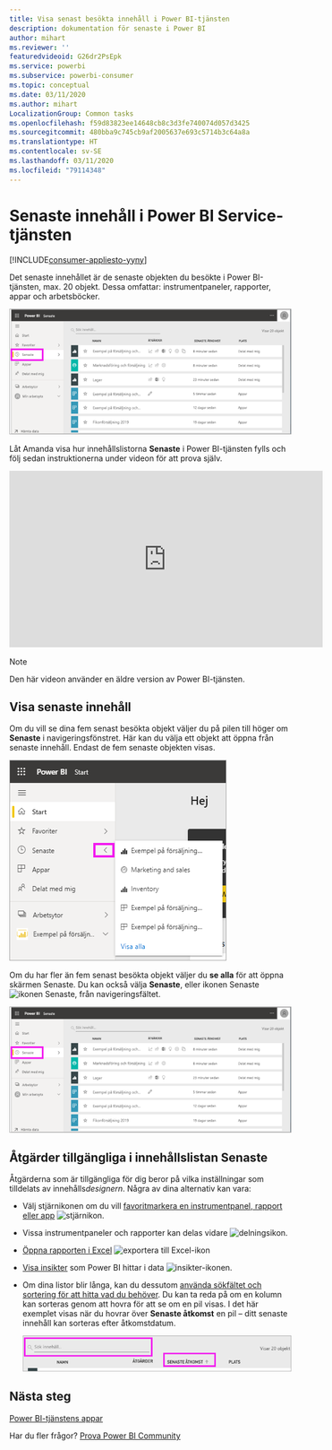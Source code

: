 ```yaml
---
title: Visa senast besökta innehåll i Power BI-tjänsten
description: dokumentation för senaste i Power BI
author: mihart
ms.reviewer: ''
featuredvideoid: G26dr2PsEpk
ms.service: powerbi
ms.subservice: powerbi-consumer
ms.topic: conceptual
ms.date: 03/11/2020
ms.author: mihart
LocalizationGroup: Common tasks
ms.openlocfilehash: f59d83823ee14648cb8c3d3fe740074d057d3425
ms.sourcegitcommit: 480bba9c745cb9af2005637e693c5714b3c64a8a
ms.translationtype: HT
ms.contentlocale: sv-SE
ms.lasthandoff: 03/11/2020
ms.locfileid: "79114348"
---
```

# <a name="recent-content-in-the-power-bi-service"></a>**Senaste** innehåll i Power BI Service-tjänsten

[!INCLUDE[consumer-appliesto-yyny](../includes/consumer-appliesto-yyny.md)]

Det senaste innehållet är de senaste objekten du besökte i Power BI-tjänsten, max. 20 objekt.  Dessa omfattar: instrumentpaneler, rapporter, appar och arbetsböcker.

![Fönstret Senaste innehåll](./media/end-user-recent/power-bi-recent.png)

Låt Amanda visa hur innehållslistorna **Senaste** i Power BI-tjänsten fylls och följ sedan instruktionerna under videon för att prova själv.

<iframe width="560" height="315" src="https://www.youtube.com/embed/G26dr2PsEpk" frameborder="0" allowfullscreen></iframe>

> [!NOTE]
> Den här videon använder en äldre version av Power BI-tjänsten.

## <a name="display-recent-content"></a>Visa senaste innehåll
Om du vill se dina fem senast besökta objekt väljer du på pilen till höger om **Senaste** i navigeringsfönstret.  Här kan du välja ett objekt att öppna från senaste innehåll. Endast de fem senaste objekten visas.

![Senaste innehåll utfällt](./media/end-user-recent/power-bi-recent-flyout.png)

Om du har fler än fem senast besökta objekt väljer du **se alla** för att öppna skärmen Senaste. Du kan också välja **Senaste**, eller ikonen Senaste ![ikonen Senaste](./media/end-user-recent/power-bi-icon.png), från navigeringsfältet.

![visa allt senaste innehåll](./media/end-user-recent/power-bi-recent.png)

## <a name="actions-available-from-the-recent-content-list"></a>Åtgärder tillgängliga i innehållslistan **Senaste**
Åtgärderna som är tillgängliga för dig beror på vilka inställningar som tilldelats av innehålls*designern*. Några av dina alternativ kan vara:
* Välj stjärnikonen om du vill [favoritmarkera en instrumentpanel, rapport eller app](end-user-favorite.md) ![stjärnikon](./media/end-user-shared-with-me/power-bi-star-icon.png).
* Vissa instrumentpaneler och rapporter kan delas vidare  ![delningsikon](./media/end-user-shared-with-me/power-bi-share-icon-new.png).
* [Öppna rapporten i Excel](end-user-export.md) ![exportera till Excel-ikon](./media/end-user-shared-with-me/power-bi-excel.png) 
* [Visa insikter](end-user-insights.md) som Power BI hittar i data ![insikter-ikonen](./media/end-user-shared-with-me/power-bi-insights.png).
* Om dina listor blir långa, kan du dessutom [använda sökfältet och sortering för att hitta vad du behöver](end-user-search-sort.md). Du kan ta reda på om en kolumn kan sorteras genom att hovra för att se om en pil visas. I det här exemplet visas när du hovrar över **Senaste åtkomst** en pil – ditt senaste innehåll kan sorteras efter åtkomstdatum. 

    ![sortera allt senaste innehåll](./media/end-user-recent/power-bi-recent-sort.png)


## <a name="next-steps"></a>Nästa steg
[Power BI-tjänstens appar](end-user-apps.md)

Har du fler frågor? [Prova Power BI Community](https://community.powerbi.com/)

